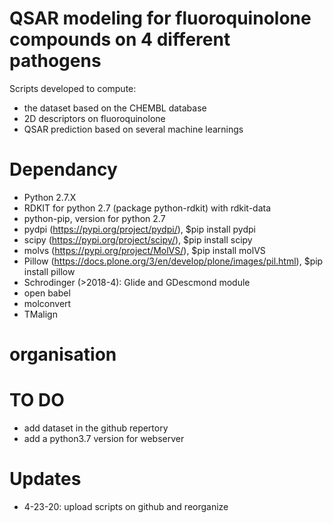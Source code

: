 # QSAR modeling for fluoroquinolone compounds on 4 different pathogens
Scripts developed to compute:
- the dataset based on the CHEMBL database
- 2D descriptors on fluoroquinolone
- QSAR prediction based on several machine learnings


# Dependancy
- Python 2.7.X
- RDKIT for python 2.7 (package python-rdkit) with rdkit-data
- python-pip, version for python 2.7
- pydpi (https://pypi.org/project/pydpi/), $pip install pydpi
- scipy (https://pypi.org/project/scipy/), $pip install scipy
- molvs (https://pypi.org/project/MolVS/), $pip install molVS
- Pillow (https://docs.plone.org/3/en/develop/plone/images/pil.html), $pip install pillow
- Schrodinger (>2018-4): Glide and GDescmond module
- open babel
- molconvert
- TMalign

# organisation


# TO DO
- add dataset in the github repertory
- add a python3.7 version for webserver


# Updates
- 4-23-20: upload scripts on github and reorganize